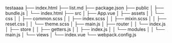 testaaaa
├── index.html
├── list.md
├── package.json
├── public
│   ├── bundle.js
│   └── index.html
├── src
│   ├── App.vue
│   ├── assets
│   │   └── css
│   │       ├── common.scss
│   │       ├── index.scss
│   │       ├── mixin.scss
│   │       ├── reset.css
│   │       └── theme.scss
│   ├── main.js
│   ├── router
│   │   └── index.js
│   ├── store
│   │   ├── getters.js
│   │   ├── index.js
│   │   └── modules
│   │       └── main.js
│   └── views
│       └── index.vue
└── webpack.config.js
